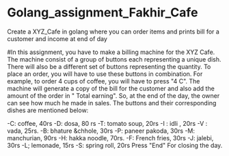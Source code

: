 # Golang_assignment_Fakhir_Cafe
Create a XYZ_Cafe in golang where you can order items and prints bill for a customer and income at end of day

#In this assignment, you have to make a billing machine for the XYZ Cafe.
The machine consist of a group of buttons each representing a unique dish. There will also be a different set of buttons representing the quantity. To place an order, you will have to use these buttons in combination. For example, to order 4 cups of coffee, you will have to press "4 C". The machine will generate a copy of the bill for the customer and also add the amount of the order in " Total earning". So, at the end of the day, the owner can see how much he made in sales. The buttons and their corresponding dishes are mentioned below:

-C: coffee, 40rs
-D: dosa, 80 rs
-T: tomato soup, 20rs
-I : idli , 20rs
-V : vada, 25rs.
-B: bhature &chhole, 30rs
-P: paneer pakoda, 30rs
-M: manchurian, 90rs
-H: hakka noodle, 70rs.
-F: French fries, 30rs
-J: jalebi, 30rs
-L; lemonade, 15rs
-S: spring roll, 20rs
Press "End" For closing the day.
